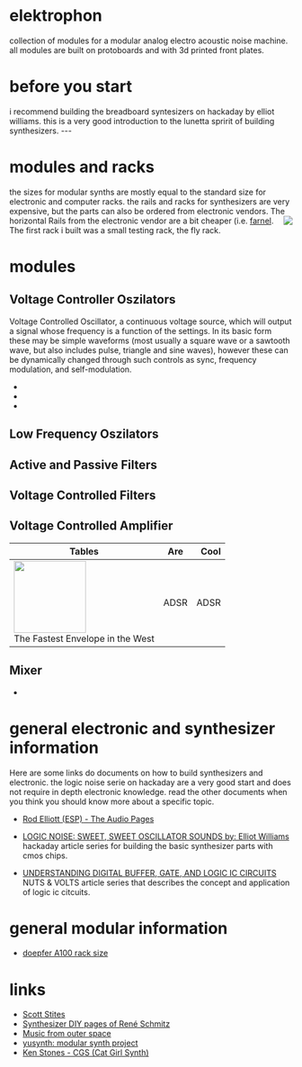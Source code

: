 # elektrophon
collection of modules for a modular analog electro acoustic noise machine. all modules are built on protoboards and with 3d printed front plates.

# before you start
i recommend building the breadboard syntesizers on hackaday by elliot williams. this is a very good introduction to the lunetta spririt of building synthesizers. ---

# modules and racks

the sizes for modular synths are mostly equal to the standard size for electronic and computer racks. the rails and racks for synthesizers are very expensive, but the parts can also be ordered from electronic vendors. The horizontal Rails from the electronic vendor are a bit cheaper (i.e. [farnel](https://de.farnell.com/schroff/34560-484/horizontal-rail-enclosure/dp/2816357). <a href="https://spielhuus.github.io/elektrophon/fly_rack.jpg"><img align="right" src="https://spielhuus.github.io/elektrophon/fly_rack_tmb.jpg"></a> The first rack i built was a small testing rack, the fly rack.


# modules 

## Voltage Controller Oszilators 
Voltage Controlled Oscillator, a continuous voltage source, which will output a signal whose frequency is a function of the settings. In its basic form these may be simple waveforms (most usually a square wave or a sawtooth wave, but also includes pulse, triangle and sine waves), however these can be dynamically changed through such controls as sync, frequency modulation, and self-modulation. []()
 
* 
*
* 

## Low Frequency Oszilators 

## Active and Passive Filters

## Voltage Controlled Filters


## Voltage Controlled Amplifier

| Tables        | Are           | Cool  |
| ------------- |:-------------:| -----:|
|<a href="https://github.com/spielhuus/elektrophon/tree/master/ADSR"><img src="https://spielhuus.github.io/elektrophon/adsr_schema._panel._tmb.jpg" width="128px"></img></a><br/>The Fastest Envelope in the West|ADSR|ADSR|

## Mixer

* 


# general electronic and synthesizer information 

Here are some links do documents on how to build synthesizers and electronic. the logic noise serie on hackaday are a very good start and does not require in depth electronic knowledge. read the other documents when you think you should know more about a specific topic. 

* [Rod Elliott (ESP) - The Audio Pages](http://sound.whsites.net/articles.htm#feat)
* [LOGIC NOISE: SWEET, SWEET OSCILLATOR SOUNDS by: Elliot Williams](https://hackaday.com/2015/02/04/logic-noise-sweet-sweet-oscillator-sounds/) hackaday article series for building the basic synthesizer parts with cmos chips.

* [UNDERSTANDING DIGITAL BUFFER, GATE, AND LOGIC IC CIRCUITS]() NUTS & VOLTS article series that describes the concept and application of logic ic citcuits.


# general modular information

* [doepfer A100 rack size](http://www.doepfer.de/a100_man/a100m_e.htm)

# links

* [Scott Stites](http://birthofasynth.com/index.html)
* [Synthesizer DIY pages of René Schmitz](https://www.schmitzbits.de/index.html)
* [Music from outer space](http://musicfromouterspace.com/)
* [yusynth: modular synth project](http://www.yusynth.net/Modular/index_en.html)
* [Ken Stones - CGS (Cat Girl Synth)](http://www.elby-designs.com/webtek/cgs/cgs.htm)

